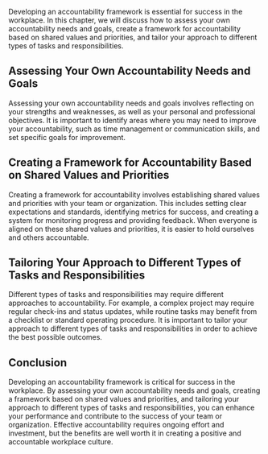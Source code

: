 
Developing an accountability framework is essential for success in the workplace. In this chapter, we will discuss how to assess your own accountability needs and goals, create a framework for accountability based on shared values and priorities, and tailor your approach to different types of tasks and responsibilities.

Assessing Your Own Accountability Needs and Goals
-------------------------------------------------

Assessing your own accountability needs and goals involves reflecting on your strengths and weaknesses, as well as your personal and professional objectives. It is important to identify areas where you may need to improve your accountability, such as time management or communication skills, and set specific goals for improvement.

Creating a Framework for Accountability Based on Shared Values and Priorities
-----------------------------------------------------------------------------

Creating a framework for accountability involves establishing shared values and priorities with your team or organization. This includes setting clear expectations and standards, identifying metrics for success, and creating a system for monitoring progress and providing feedback. When everyone is aligned on these shared values and priorities, it is easier to hold ourselves and others accountable.

Tailoring Your Approach to Different Types of Tasks and Responsibilities
------------------------------------------------------------------------

Different types of tasks and responsibilities may require different approaches to accountability. For example, a complex project may require regular check-ins and status updates, while routine tasks may benefit from a checklist or standard operating procedure. It is important to tailor your approach to different types of tasks and responsibilities in order to achieve the best possible outcomes.

Conclusion
----------

Developing an accountability framework is critical for success in the workplace. By assessing your own accountability needs and goals, creating a framework based on shared values and priorities, and tailoring your approach to different types of tasks and responsibilities, you can enhance your performance and contribute to the success of your team or organization. Effective accountability requires ongoing effort and investment, but the benefits are well worth it in creating a positive and accountable workplace culture.
